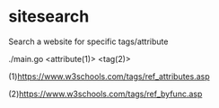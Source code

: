 # sitesearch
 Search a website for specific tags/attribute

 ./main.go <url> <attribute(1)> <tag(2)>

 (1)https://www.w3schools.com/tags/ref_attributes.asp

 (2)https://www.w3schools.com/tags/ref_byfunc.asp
